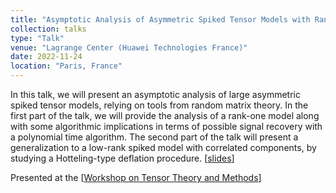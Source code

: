 ```yaml
---
title: "Asymptotic Analysis of Asymmetric Spiked Tensor Models with Random Matrix Theory"
collection: talks
type: "Talk"
venue: "Lagrange Center (Huawei Technologies France)"
date: 2022-11-24
location: "Paris, France"
---
```


In this talk, we will present an asymptotic analysis of large asymmetric spiked tensor models, relying on tools from random matrix theory. In the first part of the talk, we will provide the analysis of a rank-one model along with some algorithmic implications in terms of possible signal recovery with a polynomial time algorithm. The second part of the talk will present a generalization to a low-rank spiked model with correlated components, by studying a Hotteling-type deflation procedure. [[slides](https://melaseddik.github.io/files/slides/workshop_tensors_paris.pdf)]

Presented at the [[Workshop on Tensor Theory and Methods](http://paris-tensor-work.shop/)] 
